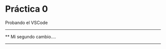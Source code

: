  # Práctica 0

Probando el VSCode

***********************
**  Mi segundo cambio....
*************************

